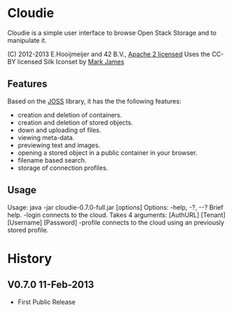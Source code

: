 Cloudie
=======

Cloudie is a simple user interface to browse Open Stack Storage and to manipulate it.

(C) 2012-2013 E.Hooijmeijer and 42 B.V., [Apache 2 licensed](https://www.apache.org/licenses/LICENSE-2.0.html)
Uses the CC-BY licensed Silk Iconset by [Mark James](http://www.famfamfam.com/)

Features
--------

Based on the [JOSS](https://github.com/java-openstack/joss) library, it has the the following features:
- creation and deletion of containers.
- creation and deletion of stored objects.
- down and uploading of files.
- viewing meta-data.
- previewing text and images.
- opening a stored object in a public container in your browser.
- filename based search.
- storage of connection profiles.

Usage
-----

Usage: java -jar cloudie-0.7.0-full.jar [options]
  Options:
    -help, -?, --?
       Brief help.
    -login
       connects to the cloud. Takes 4 arguments: [AuthURL] [Tenant] [Username] [Password]
    -profile
       connects to the cloud using an previously stored profile.

History
=======

V0.7.0 11-Feb-2013
------------------
- First Public Release